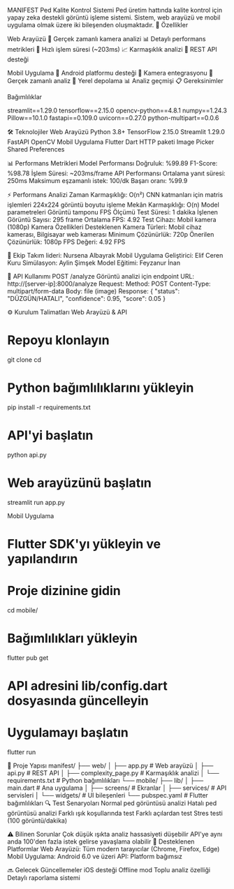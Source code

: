 MANIFEST
Ped Kalite Kontrol Sistemi
Ped üretim hattında kalite kontrol için yapay zeka destekli görüntü işleme sistemi. Sistem, web arayüzü ve mobil uygulama olmak üzere iki bileşenden oluşmaktadır.
🌟 Özellikler

Web Arayüzü
📸 Gerçek zamanlı kamera analizi
📊 Detaylı performans metrikleri
🚀 Hızlı işlem süresi (~203ms)
📈 Karmaşıklık analizi
🔄 REST API desteği

Mobil Uygulama
📱 Android platformu desteği
📸 Kamera entegrasyonu
🔄 Gerçek zamanlı analiz
💾 Yerel depolama
📊 Analiz geçmişi
📋 Gereksinimler

Bağımlılıklar

streamlit==1.29.0
tensorflow==2.15.0
opencv-python==4.8.1
numpy==1.24.3
Pillow==10.1.0
fastapi==0.109.0
uvicorn==0.27.0
python-multipart==0.0.6

🛠️ Teknolojiler
Web Arayüzü
Python 3.8+
TensorFlow 2.15.0
Streamlit 1.29.0
FastAPI
OpenCV
Mobil Uygulama
Flutter
Dart
HTTP paketi
Image Picker
Shared Preferences

📊 Performans Metrikleri
Model Performansı
Doğruluk: %99.89
F1-Score: %98.78
İşlem Süresi: ~203ms/frame
API Performansı
Ortalama yanıt süresi: 250ms
Maksimum eşzamanlı istek: 100/dk
Başarı oranı: %99.9

⚡ Performans Analizi
Zaman Karmaşıklığı: O(n²)
CNN katmanları için matris işlemleri
224x224 görüntü boyutu işleme
Mekân Karmaşıklığı: O(n)
Model parametreleri
Görüntü tamponu
FPS Ölçümü
Test Süresi: 1 dakika
İşlenen Görüntü Sayısı: 295 frame
Ortalama FPS: 4.92
Test Cihazı: Mobil kamera (1080p)
Kamera Özellikleri
Desteklenen Kamera Türleri: Mobil cihaz kamerası, Bilgisayar web kamerası
Minimum Çözünürlük: 720p
Önerilen Çözünürlük: 1080p
FPS Değeri: 4.92 FPS

👥 Ekip
Takım lideri: Nursena Albayrak
Mobil Uygulama Geliştirici: Elif Ceren Kuru
Simülasyon: Aylin Şimşek
Model Eğitimi: Feyzanur İnan

🔗 API Kullanımı
POST /analyze
Görüntü analizi için endpoint
URL: http://[server-ip]:8000/analyze
Request:
Method: POST
Content-Type: multipart/form-data
Body: file (image)
Response:
{
  "status": "DÜZGÜN/HATALI",
  "confidence": 0.95,
  "score": 0.05
}

⚙️ Kurulum Talimatları
Web Arayüzü & API
# Repoyu klonlayın
git clone <repo-url>
cd <repo-dizin>

# Python bağımlılıklarını yükleyin
pip install -r requirements.txt

# API'yi başlatın
python api.py

# Web arayüzünü başlatın
streamlit run app.py

Mobil Uygulama
# Flutter SDK'yı yükleyin ve yapılandırın

# Proje dizinine gidin
cd mobile/

# Bağımlılıkları yükleyin
flutter pub get

# API adresini lib/config.dart dosyasında güncelleyin

# Uygulamayı başlatın
flutter run

📁 Proje Yapısı
manifest/
├── web/
│   ├── app.py                # Web arayüzü
│   ├── api.py                # REST API
│   ├── complexity_page.py    # Karmaşıklık analizi
│   └── requirements.txt      # Python bağımlılıkları
└── mobile/
    ├── lib/
    │   ├── main.dart         # Ana uygulama
    │   ├── screens/          # Ekranlar
    │   ├── services/         # API servisleri
    │   └── widgets/          # UI bileşenleri
    └── pubspec.yaml          # Flutter bağımlılıkları
🔍 Test Senaryoları
Normal ped görüntüsü analizi
Hatalı ped görüntüsü analizi
Farklı ışık koşullarında test
Farklı açılardan test
Stres testi (100 görüntü/dakika)

⚠️ Bilinen Sorunlar
Çok düşük ışıkta analiz hassasiyeti düşebilir
API'ye aynı anda 100'den fazla istek gelirse yavaşlama olabilir
📱 Desteklenen Platformlar
Web Arayüzü: Tüm modern tarayıcılar (Chrome, Firefox, Edge)
Mobil Uygulama: Android 6.0 ve üzeri
API: Platform bağımsız

🔜 Gelecek Güncellemeler
iOS desteği
Offline mod
Toplu analiz özelliği
Detaylı raporlama sistemi






